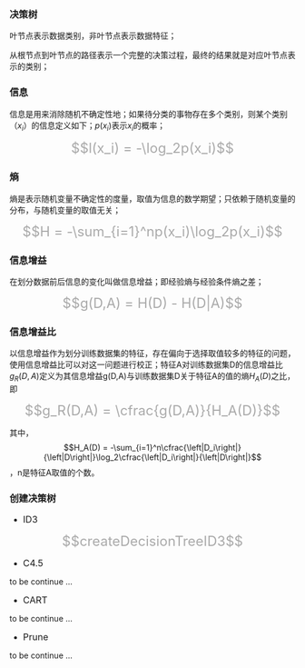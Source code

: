 ### 决策树

叶节点表示数据类别，非叶节点表示数据特征；

从根节点到叶节点的路径表示一个完整的决策过程，最终的结果就是对应叶节点表示的类别；

### 信息

信息是用来消除随机不确定性地；如果待分类的事物存在多个类别，则某个类别（$x_i$）的信息定义如下；$p(x_i)$表示$x_i$的概率；

<center><font size=5 color=aaaaaa>$$l(x_i) = -\log_2p(x_i)$$</font></center>

### 熵

熵是表示随机变量不确定性的度量，取值为信息的数学期望；只依赖于随机变量的分布，与随机变量的取值无关；

<center><font size=5 color=aaaaaa>$$H = -\sum_{i=1}^np(x_i)\log_2p(x_i)$$</font></center>

### 信息增益

在划分数据前后信息的变化叫做信息增益；即经验熵与经验条件熵之差；

<center><font size=5 color=aaaaaa>$$g(D,A) = H(D) - H(D|A)$$</font></center> 

### 信息增益比

以信息增益作为划分训练数据集的特征，存在偏向于选择取值较多的特征的问题，使用信息增益比可以对这一问题进行校正；特征A对训练数据集D的信息增益比$g_R(D,A)$定义为其信息增益g(D,A)与训练数据集D关于特征A的值的熵$H_A(D)$之比，即

<center><font size=5 color=aaaaaa>$$g_R(D,A) = \cfrac{g(D,A)}{H_A(D)}$$</font></center> 

其中，$$H_A(D) = -\sum_{i=1}^n\cfrac{\left|D_i\right|}{\left|D\right|}\log_2\cfrac{\left|D_i\right|}{\left|D\right|}$$，n是特征A取值的个数。


### 创建决策树

- <font size=3>ID3</font>

<center><font size=5 color=aaaaaa>$$createDecisionTreeID3$$</font></center> 

- <font size=3>C4.5</font>

to be continue ...

- <font size=3>CART</font>

to be continue ...

- <font size=3>Prune</font>

to be continue ...


